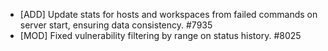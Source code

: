  * [ADD] Update stats for hosts and workspaces from failed commands on server start, ensuring data consistency. #7935
 * [MOD] Fixed vulnerability filtering by range on status history. #8025
